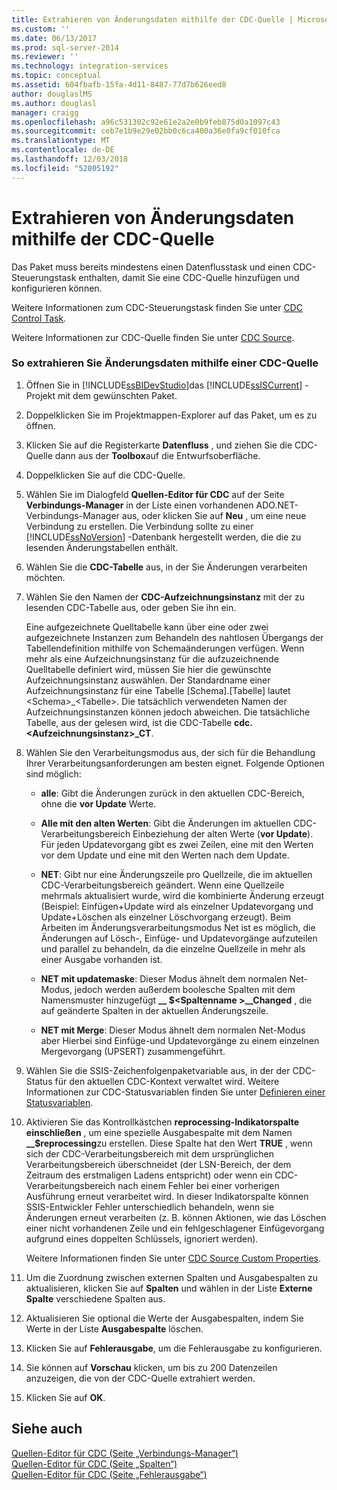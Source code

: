 ```yaml
---
title: Extrahieren von Änderungsdaten mithilfe der CDC-Quelle | Microsoft-Dokumentation
ms.custom: ''
ms.date: 06/13/2017
ms.prod: sql-server-2014
ms.reviewer: ''
ms.technology: integration-services
ms.topic: conceptual
ms.assetid: 604fbafb-15fa-4d11-8487-77d7b626eed8
author: douglaslMS
ms.author: douglasl
manager: craigg
ms.openlocfilehash: a96c531302c92e61e2a2e0b9feb875d0a1097c43
ms.sourcegitcommit: ceb7e1b9e29e02bb0c6ca400a36e0fa9cf010fca
ms.translationtype: MT
ms.contentlocale: de-DE
ms.lasthandoff: 12/03/2018
ms.locfileid: "52805192"
---
```

# <a name="extract-change-data-using-the-cdc-source"></a>Extrahieren von Änderungsdaten mithilfe der CDC-Quelle
  Das Paket muss bereits mindestens einen Datenflusstask und einen CDC-Steuerungstask enthalten, damit Sie eine CDC-Quelle hinzufügen und konfigurieren können.  
  
 Weitere Informationen zum CDC-Steuerungstask finden Sie unter [CDC Control Task](../control-flow/cdc-control-task.md).  
  
 Weitere Informationen zur CDC-Quelle finden Sie unter [CDC Source](cdc-source.md).  
  
### <a name="to-extract-change-data-using-a-cdc-source"></a>So extrahieren Sie Änderungsdaten mithilfe einer CDC-Quelle  
  
1.  Öffnen Sie in [!INCLUDE[ssBIDevStudio](../../includes/ssbidevstudio-md.md)]das [!INCLUDE[ssISCurrent](../../includes/ssiscurrent-md.md)] -Projekt mit dem gewünschten Paket.  
  
2.  Doppelklicken Sie im Projektmappen-Explorer auf das Paket, um es zu öffnen.  
  
3.  Klicken Sie auf die Registerkarte **Datenfluss** , und ziehen Sie die CDC-Quelle dann aus der **Toolbox**auf die Entwurfsoberfläche.  
  
4.  Doppelklicken Sie auf die CDC-Quelle.  
  
5.  Wählen Sie im Dialogfeld **Quellen-Editor für CDC** auf der Seite **Verbindungs-Manager** in der Liste einen vorhandenen ADO.NET-Verbindungs-Manager aus, oder klicken Sie auf **Neu** , um eine neue Verbindung zu erstellen. Die Verbindung sollte zu einer [!INCLUDE[ssNoVersion](../../includes/ssnoversion-md.md)] -Datenbank hergestellt werden, die die zu lesenden Änderungstabellen enthält.  
  
6.  Wählen Sie die **CDC-Tabelle** aus, in der Sie Änderungen verarbeiten möchten.  
  
7.  Wählen Sie den Namen der **CDC-Aufzeichnungsinstanz** mit der zu lesenden CDC-Tabelle aus, oder geben Sie ihn ein.  
  
     Eine aufgezeichnete Quelltabelle kann über eine oder zwei aufgezeichnete Instanzen zum Behandeln des nahtlosen Übergangs der Tabellendefinition mithilfe von Schemaänderungen verfügen. Wenn mehr als eine Aufzeichnungsinstanz für die aufzuzeichnende Quelltabelle definiert wird, müssen Sie hier die gewünschte Aufzeichnungsinstanz auswählen. Der Standardname einer Aufzeichnungsinstanz für eine Tabelle [Schema].[Tabelle] lautet \<Schema>_\<Tabelle>. Die tatsächlich verwendeten Namen der Aufzeichnungsinstanzen können jedoch abweichen. Die tatsächliche Tabelle, aus der gelesen wird, ist die CDC-Tabelle **cdc.\<Aufzeichnungsinstanz>_CT**.  
  
8.  Wählen Sie den Verarbeitungsmodus aus, der sich für die Behandlung Ihrer Verarbeitungsanforderungen am besten eignet. Folgende Optionen sind möglich:  
  
    -   **alle**: Gibt die Änderungen zurück in den aktuellen CDC-Bereich, ohne die **vor Update** Werte.  
  
    -   **Alle mit den alten Werten**: Gibt die Änderungen im aktuellen CDC-Verarbeitungsbereich Einbeziehung der alten Werte (**vor Update**). Für jeden Updatevorgang gibt es zwei Zeilen, eine mit den Werten vor dem Update und eine mit den Werten nach dem Update.  
  
    -   **NET**: Gibt nur eine Änderungszeile pro Quellzeile, die im aktuellen CDC-Verarbeitungsbereich geändert. Wenn eine Quellzeile mehrmals aktualisiert wurde, wird die kombinierte Änderung erzeugt (Beispiel: Einfügen+Update wird als einzelner Updatevorgang und Update+Löschen als einzelner Löschvorgang erzeugt). Beim Arbeiten im Änderungsverarbeitungsmodus Net ist es möglich, die Änderungen auf Lösch-, Einfüge- und Updatevorgänge aufzuteilen und parallel zu behandeln, da die einzelne Quellzeile in mehr als einer Ausgabe vorhanden ist.  
  
    -   **NET mit updatemaske**: Dieser Modus ähnelt dem normalen Net-Modus, jedoch werden außerdem boolesche Spalten mit dem Namensmuster hinzugefügt **__ $\<Spaltenname >\__Changed** , die auf geänderte Spalten in der aktuellen Änderungszeile.  
  
    -   **NET mit Merge**: Dieser Modus ähnelt dem normalen Net-Modus aber Hierbei sind Einfüge-und Updatevorgänge zu einem einzelnen Mergevorgang (UPSERT) zusammengeführt.  
  
9. Wählen Sie die SSIS-Zeichenfolgenpaketvariable aus, in der der CDC-Status für den aktuellen CDC-Kontext verwaltet wird. Weitere Informationen zur CDC-Statusvariablen finden Sie unter [Definieren einer Statusvariablen](define-a-state-variable.md).  
  
10. Aktivieren Sie das Kontrollkästchen **reprocessing-Indikatorspalte einschließen** , um eine spezielle Ausgabespalte mit dem Namen **__$reprocessing**zu erstellen. Diese Spalte hat den Wert **TRUE** , wenn sich der CDC-Verarbeitungsbereich mit dem ursprünglichen Verarbeitungsbereich überschneidet (der LSN-Bereich, der dem Zeitraum des erstmaligen Ladens entspricht) oder wenn ein CDC-Verarbeitungsbereich nach einem Fehler bei einer vorherigen Ausführung erneut verarbeitet wird. In dieser Indikatorspalte können SSIS-Entwickler Fehler unterschiedlich behandeln, wenn sie Änderungen erneut verarbeiten (z. B. können Aktionen, wie das Löschen einer nicht vorhandenen Zeile und ein fehlgeschlagener Einfügevorgang aufgrund eines doppelten Schlüssels, ignoriert werden).  
  
     Weitere Informationen finden Sie unter [CDC Source Custom Properties](cdc-source-custom-properties.md).  
  
11. Um die Zuordnung zwischen externen Spalten und Ausgabespalten zu aktualisieren, klicken Sie auf **Spalten** und wählen in der Liste **Externe Spalte** verschiedene Spalten aus.  
  
12. Aktualisieren Sie optional die Werte der Ausgabespalten, indem Sie Werte in der Liste **Ausgabespalte** löschen.  
  
13. Klicken Sie auf **Fehlerausgabe**, um die Fehlerausgabe zu konfigurieren.  
  
14. Sie können auf **Vorschau** klicken, um bis zu 200 Datenzeilen anzuzeigen, die von der CDC-Quelle extrahiert werden.  
  
15. Klicken Sie auf **OK**.  
  
## <a name="see-also"></a>Siehe auch  
 [Quellen-Editor für CDC &#40;Seite „Verbindungs-Manager“&#41;](../cdc-source-editor-connection-manager-page.md)   
 [Quellen-Editor für CDC &#40;Seite „Spalten“&#41;](../cdc-source-editor-columns-page.md)   
 [Quellen-Editor für CDC &#40;Seite „Fehlerausgabe“&#41;](../cdc-source-editor-error-output-page.md)  
  
  
